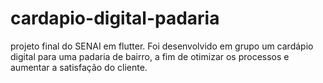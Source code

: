 # cardapio-digital-padaria
projeto final do SENAI em flutter. Foi desenvolvido em grupo um cardápio digital para uma padaria de bairro, a fim de otimizar os processos e aumentar a satisfação do cliente.
